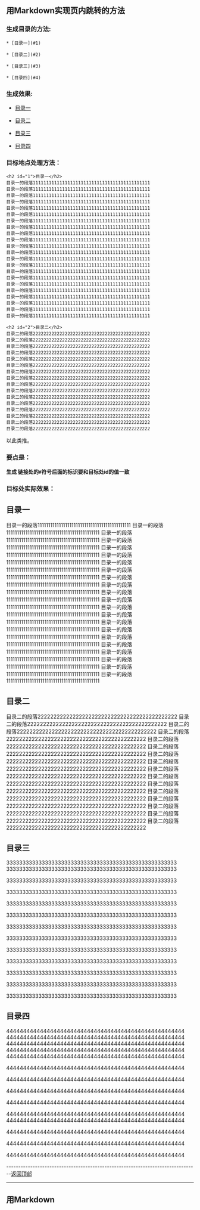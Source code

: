 <a id = "0"></a>
## 用Markdown实现页内跳转的方法

### 生成目录的方法:

```
* [目录一](#1)

* [目录二](#2)

* [目录三](#3)

* [目录四](#4)
```

### 生成效果:

* [目录一](#1)

* [目录二](#2)

* [目录三](#3)

* [目录四](#4)


### 目标地点处理方法：

```
<h2 id="1">目录一</h2>
目录一的段落11111111111111111111111111111111111111111111
目录一的段落11111111111111111111111111111111111111111111
目录一的段落11111111111111111111111111111111111111111111
目录一的段落11111111111111111111111111111111111111111111
目录一的段落11111111111111111111111111111111111111111111
目录一的段落11111111111111111111111111111111111111111111
目录一的段落11111111111111111111111111111111111111111111
目录一的段落11111111111111111111111111111111111111111111
目录一的段落11111111111111111111111111111111111111111111
目录一的段落11111111111111111111111111111111111111111111
目录一的段落11111111111111111111111111111111111111111111
目录一的段落11111111111111111111111111111111111111111111
目录一的段落11111111111111111111111111111111111111111111
目录一的段落11111111111111111111111111111111111111111111
目录一的段落11111111111111111111111111111111111111111111
目录一的段落11111111111111111111111111111111111111111111
目录一的段落11111111111111111111111111111111111111111111
目录一的段落11111111111111111111111111111111111111111111
目录一的段落11111111111111111111111111111111111111111111
目录一的段落11111111111111111111111111111111111111111111
目录一的段落11111111111111111111111111111111111111111111
目录一的段落11111111111111111111111111111111111111111111

<h2 id="2">目录二</h2>
目录二的段落22222222222222222222222222222222222222222222
目录二的段落22222222222222222222222222222222222222222222
目录二的段落22222222222222222222222222222222222222222222
目录二的段落22222222222222222222222222222222222222222222
目录二的段落22222222222222222222222222222222222222222222
目录二的段落22222222222222222222222222222222222222222222
目录二的段落22222222222222222222222222222222222222222222
目录二的段落22222222222222222222222222222222222222222222
目录二的段落22222222222222222222222222222222222222222222
目录二的段落22222222222222222222222222222222222222222222
目录二的段落22222222222222222222222222222222222222222222
目录二的段落22222222222222222222222222222222222222222222
目录二的段落22222222222222222222222222222222222222222222
目录二的段落22222222222222222222222222222222222222222222
目录二的段落22222222222222222222222222222222222222222222
目录二的段落22222222222222222222222222222222222222222222
```
以此类推。
### 要点是： 
  **生成 链接处的`#`符号后面的标识要和目标处id的值一致**
  
### 目标处实际效果：

<h2 id="1">目录一</h2>
目录一的段落11111111111111111111111111111111111111111111
目录一的段落11111111111111111111111111111111111111111111
目录一的段落11111111111111111111111111111111111111111111
目录一的段落11111111111111111111111111111111111111111111
目录一的段落11111111111111111111111111111111111111111111
目录一的段落11111111111111111111111111111111111111111111
目录一的段落11111111111111111111111111111111111111111111
目录一的段落11111111111111111111111111111111111111111111
目录一的段落11111111111111111111111111111111111111111111
目录一的段落11111111111111111111111111111111111111111111
目录一的段落11111111111111111111111111111111111111111111
目录一的段落11111111111111111111111111111111111111111111
目录一的段落11111111111111111111111111111111111111111111
目录一的段落11111111111111111111111111111111111111111111
目录一的段落11111111111111111111111111111111111111111111
目录一的段落11111111111111111111111111111111111111111111
目录一的段落11111111111111111111111111111111111111111111
目录一的段落11111111111111111111111111111111111111111111
目录一的段落11111111111111111111111111111111111111111111
目录一的段落11111111111111111111111111111111111111111111
目录一的段落11111111111111111111111111111111111111111111
目录一的段落11111111111111111111111111111111111111111111

<h2 id="2">目录二</h2>
目录二的段落22222222222222222222222222222222222222222222
目录二的段落22222222222222222222222222222222222222222222
目录二的段落22222222222222222222222222222222222222222222
目录二的段落22222222222222222222222222222222222222222222
目录二的段落22222222222222222222222222222222222222222222
目录二的段落22222222222222222222222222222222222222222222
目录二的段落22222222222222222222222222222222222222222222
目录二的段落22222222222222222222222222222222222222222222
目录二的段落22222222222222222222222222222222222222222222
目录二的段落22222222222222222222222222222222222222222222
目录二的段落22222222222222222222222222222222222222222222
目录二的段落22222222222222222222222222222222222222222222
目录二的段落22222222222222222222222222222222222222222222
目录二的段落22222222222222222222222222222222222222222222
目录二的段落22222222222222222222222222222222222222222222
目录二的段落22222222222222222222222222222222222222222222


<h2 id="3">目录三</h2>
33333333333333333333333333333333333333333333333333333
33333333333333333333333333333333333333333333333333333

33333333333333333333333333333333333333333333333333333

33333333333333333333333333333333333333333333333333333

33333333333333333333333333333333333333333333333333333

33333333333333333333333333333333333333333333333333333

33333333333333333333333333333333333333333333333333333

33333333333333333333333333333333333333333333333333333

33333333333333333333333333333333333333333333333333333

33333333333333333333333333333333333333333333333333333

33333333333333333333333333333333333333333333333333333

33333333333333333333333333333333333333333333333333333

33333333333333333333333333333333333333333333333333333



<h2 id="4">目录四</h2>
44444444444444444444444444444444444444444444444444444
44444444444444444444444444444444444444444444444444444
44444444444444444444444444444444444444444444444444444
44444444444444444444444444444444444444444444444444444
44444444444444444444444444444444444444444444444444444

44444444444444444444444444444444444444444444444444444

44444444444444444444444444444444444444444444444444444


44444444444444444444444444444444444444444444444444444

44444444444444444444444444444444444444444444444444444

44444444444444444444444444444444444444444444444444444
44444444444444444444444444444444444444444444444444444

44444444444444444444444444444444444444444444444444444

44444444444444444444444444444444444444444444444444444

44444444444444444444444444444444444444444444444444444


--------------------------------------------------------------------------------[返回顶部](#0)

---
## 用Markdown







